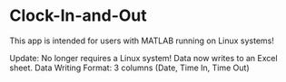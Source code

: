 # Clock-In-and-Out
This app is intended for users with MATLAB running on Linux systems!

Update: No longer requires a Linux system! Data now writes to an Excel sheet.
Data Writing Format: 3 columns (Date, Time In, Time Out)
